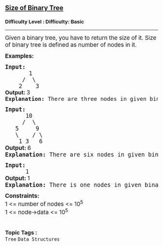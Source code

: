 <h2><a href="https://www.geeksforgeeks.org/problems/size-of-binary-tree/1?utm_source=gfg">Size of Binary Tree</a></h2><h3>Difficulty Level : Difficulty: Basic</h3><hr><div class="problems_problem_content__Xm_eO"><p><span style="font-size: 14pt;">Given a binary tree, you have to return the size of it. Size of binary tree is defined as number of nodes in it.</span></p>
<p><span style="font-size: 14pt;"><strong>Examples:</strong></span></p>
<pre><span style="font-size: 14pt;"><strong>Input:</strong>      <br>       1</span><br><span style="font-size: 14pt;">  &nbsp; &nbsp;/  \</span><br><span style="font-size: 14pt;">  &nbsp; 2&nbsp; &nbsp; 3<br></span><strong style="font-size: 18px; font-family: -apple-system, BlinkMacSystemFont, 'Segoe UI', Roboto, Oxygen, Ubuntu, Cantarell, 'Open Sans', 'Helvetica Neue', sans-serif;">Output: </strong><span style="font-size: 18px; font-family: -apple-system, BlinkMacSystemFont, 'Segoe UI', Roboto, Oxygen, Ubuntu, Cantarell, 'Open Sans', 'Helvetica Neue', sans-serif;">3<br></span><span style="font-size: 18px;"><strong>Explanation: </strong>There are three nodes in given binary tree.</span></pre>
<pre><span style="font-size: 14pt;"><strong>Input:<br></strong>      10</span><br><span style="font-size: 14pt;">    &nbsp;/&nbsp; \</span><br><span style="font-size: 14pt;">  &nbsp;5&nbsp;  &nbsp; 9</span><br><span style="font-size: 14pt;">  &nbsp;\&nbsp; &nbsp; / \</span><br><span style="font-size: 14pt;">  &nbsp; 1 3&nbsp; &nbsp;6<br></span><strong style="font-size: 14pt; font-family: -apple-system, BlinkMacSystemFont, 'Segoe UI', Roboto, Oxygen, Ubuntu, Cantarell, 'Open Sans', 'Helvetica Neue', sans-serif;">Output: </strong><span style="font-size: 14pt; font-family: -apple-system, BlinkMacSystemFont, 'Segoe UI', Roboto, Oxygen, Ubuntu, Cantarell, 'Open Sans', 'Helvetica Neue', sans-serif;">6<br></span><span style="font-size: 14pt;"><strong>Explanation: </strong>There are six nodes in given binary tree.<br></span></pre>
<pre><span style="font-size: 14pt;"><strong>Input:<br></strong>      1</span><span style="font-size: 14pt;"><br></span><strong style="font-size: 14pt; font-family: -apple-system, BlinkMacSystemFont, 'Segoe UI', Roboto, Oxygen, Ubuntu, Cantarell, 'Open Sans', 'Helvetica Neue', sans-serif;">Output: </strong><span style="font-size: 14pt; font-family: -apple-system, BlinkMacSystemFont, 'Segoe UI', Roboto, Oxygen, Ubuntu, Cantarell, 'Open Sans', 'Helvetica Neue', sans-serif;">1<br></span><span style="font-size: 14pt;"><strong>Explanation: </strong>There is one nodes in given binary tree.</span></pre>
<p><span style="font-size: 14pt;"><strong>Constraints:</strong><br>1 &lt;= number of nodes &lt;= 10<sup>5<br></sup>1 &lt;= node-&gt;data &lt;= 10<sup>5</sup></span></p></div><br><p><span style=font-size:18px><strong>Topic Tags : </strong><br><code>Tree</code>&nbsp;<code>Data Structures</code>&nbsp;